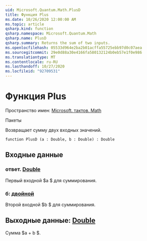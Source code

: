 ```yaml
---
uid: Microsoft.Quantum.Math.PlusD
title: Функция Plus
ms.date: 10/26/2020 12:00:00 AM
ms.topic: article
qsharp.kind: function
qsharp.namespace: Microsoft.Quantum.Math
qsharp.name: PlusD
qsharp.summary: Returns the sum of two inputs.
ms.openlocfilehash: 05533d964e2ba2b01acffa55725ebb97d0c07aea
ms.sourcegitcommit: 29e0d88a30e4166fa580132124b0eb57e1f0e986
ms.translationtype: MT
ms.contentlocale: ru-RU
ms.lasthandoff: 10/27/2020
ms.locfileid: "92709531"
---
```

# <a name="plusd-function"></a>Функция Plus

Пространство имен: [Microsoft. тактов. Math](xref:Microsoft.Quantum.Math)

Пакеты [](https://nuget.org/packages/)


Возвращает сумму двух входных значений.

```qsharp
function PlusD (a : Double, b : Double) : Double
```


## <a name="input"></a>Входные данные

### <a name="a--double"></a>ответ. [Double](xref:microsoft.quantum.lang-ref.double)

Первый входной $a $ для суммирования.


### <a name="b--double"></a>б: [двойной](xref:microsoft.quantum.lang-ref.double)

Второй входной $b $ для суммирования.



## <a name="output--double"></a>Выходные данные: [Double](xref:microsoft.quantum.lang-ref.double)

Сумма $a + b $.